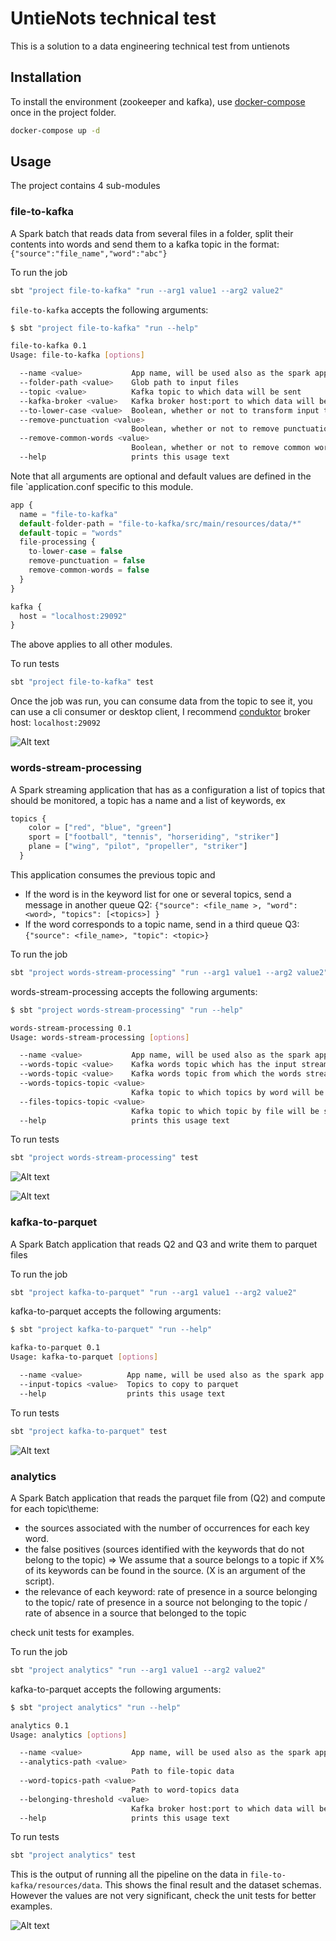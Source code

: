 # UntieNots technical test

This is a solution to a data engineering technical test from untienots

## Installation

To install the environment (zookeeper and kafka), use [docker-compose](https://docs.docker.com/compose/) once in the project folder.

```bash
docker-compose up -d
```

## Usage
The project contains 4 sub-modules

### file-to-kafka
A Spark batch that reads data from several files in a folder,
split their contents into words and send them to a kafka topic in the format: 
`{"source":"file_name","word":"abc"}`

To run the job

```bash
sbt "project file-to-kafka" "run --arg1 value1 --arg2 value2"
```

`file-to-kafka` accepts the following arguments:  

```bash
$ sbt "project file-to-kafka" "run --help" 

file-to-kafka 0.1
Usage: file-to-kafka [options]

  --name <value>           App name, will be used also as the spark app name
  --folder-path <value>    Glob path to input files
  --topic <value>          Kafka topic to which data will be sent
  --kafka-broker <value>   Kafka broker host:port to which data will be sent
  --to-lower-case <value>  Boolean, whether or not to transform input text to lower case
  --remove-punctuation <value>
                           Boolean, whether or not to remove punctuation from input text
  --remove-common-words <value>
                           Boolean, whether or not to remove common words
  --help                   prints this usage text
```

Note that all arguments are optional and default values are defined in the file `application.conf specific to this module. 

```javascript
app {
  name = "file-to-kafka"
  default-folder-path = "file-to-kafka/src/main/resources/data/*"
  default-topic = "words"
  file-processing {
    to-lower-case = false
    remove-punctuation = false
    remove-common-words = false
  }
}

kafka {
  host = "localhost:29092"
}
```

The above applies to all other modules.

To run tests

```bash
sbt "project file-to-kafka" test
```

Once the job was run, you can consume data from the topic to see it, you can use a cli consumer or desktop client, 
I recommend [conduktor](https://www.conduktor.io/)
broker host: `localhost:29092`

![Alt text](/screenshots/topic-words?raw=true "topic-words")


### words-stream-processing
A Spark streaming application that has as a configuration a list of topics that should be monitored, 
a topic has a name and a list of keywords, ex

```javascript
topics {
    color = ["red", "blue", "green"]
    sport = ["football", "tennis", "horseriding", "striker"]
    plane = ["wing", "pilot", "propeller", "striker"]
  }
```

This application consumes the previous topic and 
- If the word is in the keyword list for one or several topics, send a message in another queue
Q2: `{"source": <file_name >, "word": <word>, "topics": [<topics>] }`
- If the word corresponds to a topic name, send in a third queue Q3: `{"source": <file_name>,
"topic": <topic>}`

To run the job

```bash
sbt "project words-stream-processing" "run --arg1 value1 --arg2 value2"
```

words-stream-processing accepts the following arguments:  

```bash
$ sbt "project words-stream-processing" "run --help" 

words-stream-processing 0.1
Usage: words-stream-processing [options]

  --name <value>           App name, will be used also as the spark app name
  --words-topic <value>    Kafka words topic which has the input stream
  --words-topic <value>    Kafka words topic from which the words stream will be read
  --words-topics-topic <value>
                           Kafka topic to which topics by word will be sent
  --files-topics-topic <value>
                           Kafka topic to which topic by file will be sent
  --help                   prints this usage text
```

To run tests

```bash
sbt "project words-stream-processing" test
```

![Alt text](/screenshots/file-topic?raw=true "file-topic")

![Alt text](/screenshots/file-word-topics?raw=true "file-words-topics")


### kafka-to-parquet
A Spark Batch application that reads Q2 and Q3 and write them to parquet files


To run the job

```bash
sbt "project kafka-to-parquet" "run --arg1 value1 --arg2 value2"
```

kafka-to-parquet accepts the following arguments:  

```bash
$ sbt "project kafka-to-parquet" "run --help" 

kafka-to-parquet 0.1
Usage: kafka-to-parquet [options]

  --name <value>          App name, will be used also as the spark app name
  --input-topics <value>  Topics to copy to parquet
  --help                  prints this usage text
```

To run tests

```bash
sbt "project kafka-to-parquet" test
```

![Alt text](/screenshots/files-parquet?raw=true "files-parquet")


### analytics
A Spark Batch application that reads the parquet file from (Q2) 
and compute for each topic\theme:
- the sources associated with the number of occurrences for each key word.
- the false positives (sources identified with the keywords that do not belong to the topic) =>
We assume that a source belongs to a topic if X% of its keywords can be found in the source.
(X is an argument of the script).
- the relevance of each keyword: rate of presence in a source belonging to the topic/ rate of
presence in a source not belonging to the topic / rate of absence in a source that belonged to
the topic

check unit tests for examples. 

To run the job

```bash
sbt "project analytics" "run --arg1 value1 --arg2 value2"
```

kafka-to-parquet accepts the following arguments:  

```bash
$ sbt "project analytics" "run --help" 

analytics 0.1
Usage: analytics [options]

  --name <value>           App name, will be used also as the spark app name
  --analytics-path <value>
                           Path to file-topic data
  --word-topics-path <value>
                           Path to word-topics data
  --belonging-threshold <value>
                           Kafka broker host:port to which data will be sent
  --help                   prints this usage text
```

To run tests

```bash
sbt "project analytics" test
```

This is the output of running all the pipeline on the data in `file-to-kafka/resources/data`. 
This shows the final result and the dataset schemas. However the values are not very significant, 
check the unit tests for better examples. 

![Alt text](/screenshots/analytics-output?raw=true "analytics-output")


